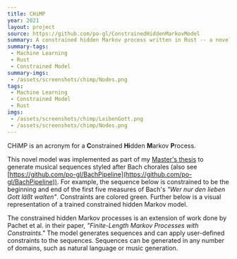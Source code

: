 ```yaml
---
title: CHiMP
year: 2021
layout: project
source: https://github.com/po-gl/ConstrainedHiddenMarkovModel
summary: A constrained hidden Markov process written in Rust -- a novel model which is the basis of my master's thesis.
summary-tags:
 - Machine Learning
 - Rust
 - Constrained Model
summary-imgs:
 - /assets/screenshots/chimp/Nodes.png
tags:
 - Machine Learning
 - Constrained Model
 - Rust
imgs:
 - /assets/screenshots/chimp/LeibenGott.png
 - /assets/screenshots/chimp/Nodes.png
---
```


CHiMP is an acronym for a **C**onstrained **Hi**dden **M**arkov **P**rocess.

This novel model was implemented as part of my [Master's thesis](https://porterglines.com/assets/Glines_Porter_MS.pdf) to generate musical sequences
styled after Bach chorales (also see [https://github.com/po-gl/BachPipeline](https://github.com/po-gl/BachPipeline)). For example, the sequence below is constrained to be the beginning and end of the first five measures of Bach's *"Wer nur den lieben Gott läßt walten"*. Constraints are colored green. Further below is a visual representation of a trained constrained hidden Markov model.

The constrained hidden Markov processes is an extension of work done by Pachet et al. in their paper, *"Finite-Length Markov Processes with Constraints."* The model generates sequences and can apply user-defined constraints to the sequences. Sequences can be generated in any number of domains, such as natural language or music generation.



